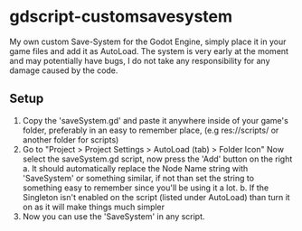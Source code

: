 # gdscript-customsavesystem
My own custom Save-System for the Godot Engine, simply place it in your game files and add it as AutoLoad.
The system is very early at the moment and may potentially have bugs, I do not take any responsibility for any damage caused by the code.

## Setup
1. Copy the 'saveSystem.gd' and paste it anywhere inside of your game's folder, preferably in an easy to remember place, (e.g res://scripts/ or another folder for scripts)
2. Go to "Project > Project Settings > AutoLoad (tab) > Folder Icon" Now select the saveSystem.gd script, now press the 'Add' button on the right
  a. It should automatically replace the Node Name string with 'SaveSystem' or something similar, if not than set the string to something easy to remember since you'll be using      it a lot.
  b. If the Singleton isn't enabled on the script (listed under AutoLoad) than turn it on as it will make things much simpler
3. Now you can use the 'SaveSystem' in any script.
